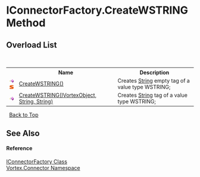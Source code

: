 # IConnectorFactory.CreateWSTRING Method 
 


## Overload List
&nbsp;<table><tr><th></th><th>Name</th><th>Description</th></tr><tr><td>![Public method](media/pubmethod.gif "Public method")![Static member](media/static.gif "Static member")</td><td><a href="M_Vortex_Connector_IConnectorFactory_CreateWSTRING.md">CreateWSTRING()</a></td><td>
Creates <a href="http://msdn2.microsoft.com/en-us/library/s1wwdcbf" target="_blank">String</a> empty tag of a value type WSTRING;</td></tr><tr><td>![Public method](media/pubmethod.gif "Public method")</td><td><a href="M_Vortex_Connector_IConnectorFactory_CreateWSTRING_1.md">CreateWSTRING(IVortexObject, String, String)</a></td><td>
Creates <a href="http://msdn2.microsoft.com/en-us/library/s1wwdcbf" target="_blank">String</a> tag of a value type WSTRING;</td></tr></table>&nbsp;
<a href="#iconnectorfactory.createwstring-method">Back to Top</a>

## See Also


#### Reference
<a href="T_Vortex_Connector_IConnectorFactory.md">IConnectorFactory Class</a><br /><a href="N_Vortex_Connector.md">Vortex.Connector Namespace</a><br />